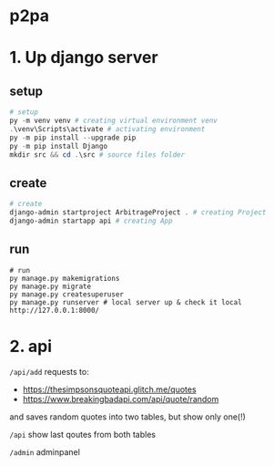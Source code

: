 # p2pa

# 1. Up django server
## setup
``` Powershell
# setup
py -m venv venv # creating virtual environment venv
.\venv\Scripts\activate # activating environment
py -m pip install --upgrade pip
py -m pip install Django
mkdir src && cd .\src # source files folder
```

## create
``` Powershell
# create
django-admin startproject ArbitrageProject . # creating Project
django-admin startapp api # creating App
```

## run
``` Powershel
# run
py manage.py makemigrations
py manage.py migrate
py manage.py createsuperuser
py manage.py runserver # local server up & check it local http://127.0.0.1:8000/
```

# 2. api
`/api/add` 
requests to:
- https://thesimpsonsquoteapi.glitch.me/quotes
- https://www.breakingbadapi.com/api/quote/random

and saves random quotes into two tables, but show only one(!)

`/api`
show last qoutes from both tables

`/admin`
adminpanel
